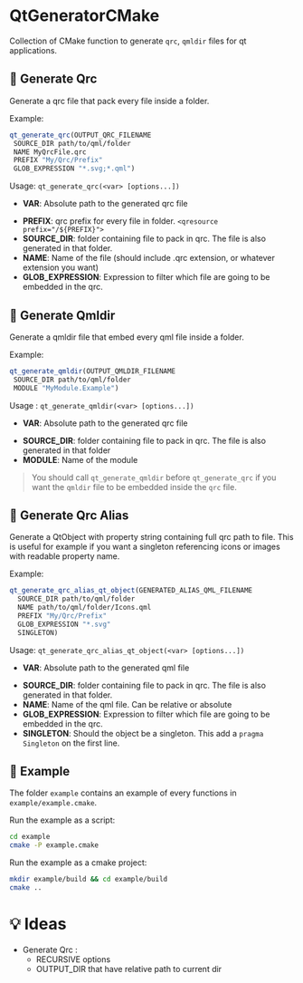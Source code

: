 # QtGeneratorCMake

Collection of CMake function to generate `qrc`, `qmldir` files for qt applications.

## 🧰 Generate Qrc

Generate a qrc file that pack every file inside a folder.

Example:

```cmake
qt_generate_qrc(OUTPUT_QRC_FILENAME
 SOURCE_DIR path/to/qml/folder
 NAME MyQrcFile.qrc
 PREFIX "My/Qrc/Prefix"
 GLOB_EXPRESSION "*.svg;*.qml")
```

Usage: `qt_generate_qrc(<var> [options...])`

* **VAR**: Absolute path to the generated qrc file

- **PREFIX**: qrc prefix for every file in folder. `<qresource prefix="/${PREFIX}">`
- **SOURCE_DIR**: folder containing file to pack in qrc. The file is also generated in that folder.
- **NAME**: Name of the file (should include .qrc extension, or whatever extension you want)
- **GLOB_EXPRESSION**: Expression to filter which file are going to be embedded in the qrc.

## 🔨 Generate Qmldir

Generate a qmldir file that embed every qml file inside a folder.

Example:

```cmake
qt_generate_qmldir(OUTPUT_QMLDIR_FILENAME
 SOURCE_DIR path/to/qml/folder
 MODULE "MyModule.Example")
```

Usage : `qt_generate_qmldir(<var> [options...])`

* **VAR**: Absolute path to the generated qrc file

- **SOURCE_DIR**: folder containing file to pack in qrc. The file is also generated in that folder
- **MODULE**: Name of the module

> You should call `qt_generate_qmldir` before `qt_generate_qrc` if you want the `qmldir` file to be embedded inside the `qrc` file.

## 🧬 Generate Qrc Alias

Generate a QtObject with property string containing full qrc path to file. This is useful for example if you want a singleton referencing icons or images with readable property name.

Example:

```cmake
qt_generate_qrc_alias_qt_object(GENERATED_ALIAS_QML_FILENAME
  SOURCE_DIR path/to/qml/folder
  NAME path/to/qml/folder/Icons.qml
  PREFIX "My/Qrc/Prefix"
  GLOB_EXPRESSION "*.svg"
  SINGLETON)
```

Usage: `qt_generate_qrc_alias_qt_object(<var> [options...])`

* **VAR**: Absolute path to the generated qml file

- **SOURCE_DIR**: folder containing file to pack in qrc. The file is also generated in that folder.
- **NAME**: Name of the qml file. Can be relative or absolute
- **GLOB_EXPRESSION**: Expression to filter which file are going to be embedded in the qrc.
- **SINGLETON**: Should the object be a singleton. This add a `pragma Singleton` on the first line.

## 🎎 Example

The folder `example` contains an example of every functions in `example/example.cmake`.

Run the example as a script:

```bash
cd example
cmake -P example.cmake
```

Run the example as a cmake project:

```bash
mkdir example/build && cd example/build
cmake ..
```

# 💡 Ideas

* Generate Qrc : 
  * RECURSIVE options
  * OUTPUT_DIR that have relative path to current dir